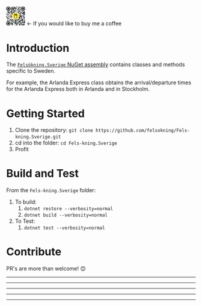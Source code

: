 <img src="./images/bmc_qr.png"  width=10% height=10% alt="Buy Me a Coffee!">  &larr; If you would like to buy me a coffee

# Introduction 
The [`Felsökning.Sverige` NuGet assembly](https://www.nuget.org/packages/Fels%C3%B6kning.Sverige) contains classes and methods specific to Sweden. 

For example, the Arlanda Express class obtains the arrival/departure times for the Arlanda Express both in Arlanda and in Stockholm.

# Getting Started
1.  Clone the repository: `git clone https://github.com/felsokning/Fels-kning.Sverige.git`
2.  cd into the folder: `cd Fels-kning.Sverige`
3.  Profit

# Build and Test
From the `Fels-kning.Sverige` folder: 

1.  To build:
    1. `dotnet restore --verbosity=normal`
    2. `dotnet build --verbosity=normal`
2.  To Test:
    1. `dotnet test --verbosity=normal`


# Contribute
PR's are more than welcome! 😊 

--------------------------------------------
--------------------------------------------
--------------------------------------------
--------------------------------------------
--------------------------------------------